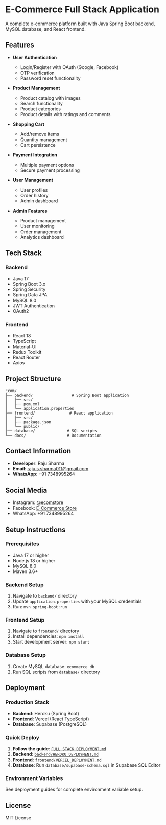 # E-Commerce Full Stack Application

A complete e-commerce platform built with Java Spring Boot backend, MySQL database, and React frontend.

## Features

- **User Authentication**
  - Login/Register with OAuth (Google, Facebook)
  - OTP verification
  - Password reset functionality

- **Product Management**
  - Product catalog with images
  - Search functionality
  - Product categories
  - Product details with ratings and comments

- **Shopping Cart**
  - Add/remove items
  - Quantity management
  - Cart persistence

- **Payment Integration**
  - Multiple payment options
  - Secure payment processing

- **User Management**
  - User profiles
  - Order history
  - Admin dashboard

- **Admin Features**
  - Product management
  - User monitoring
  - Order management
  - Analytics dashboard

## Tech Stack

### Backend
- Java 17
- Spring Boot 3.x
- Spring Security
- Spring Data JPA
- MySQL 8.0
- JWT Authentication
- OAuth2

### Frontend
- React 18
- TypeScript
- Material-UI
- Redux Toolkit
- React Router
- Axios

## Project Structure

```
Ecom/
├── backend/                 # Spring Boot application
│   ├── src/
│   ├── pom.xml
│   └── application.properties
├── frontend/               # React application
│   ├── src/
│   ├── package.json
│   └── public/
├── database/              # SQL scripts
└── docs/                  # Documentation
```

## Contact Information

- **Developer**: Raju Sharma
- **Email**: raju.s.sharma011@gmail.com
- **WhatsApp**: +91 7348995264

## Social Media

- Instagram: [@ecomstore](https://instagram.com/ecomstore)
- Facebook: [E-Commerce Store](https://facebook.com/ecomstore)
- WhatsApp: +91 7348995264

## Setup Instructions

### Prerequisites
- Java 17 or higher
- Node.js 18 or higher
- MySQL 8.0
- Maven 3.6+

### Backend Setup
1. Navigate to `backend/` directory
2. Update `application.properties` with your MySQL credentials
3. Run: `mvn spring-boot:run`

### Frontend Setup
1. Navigate to `frontend/` directory
2. Install dependencies: `npm install`
3. Start development server: `npm start`

### Database Setup
1. Create MySQL database: `ecommerce_db`
2. Run SQL scripts from `database/` directory

## Deployment

### Production Stack
- **Backend**: Heroku (Spring Boot)
- **Frontend**: Vercel (React TypeScript)
- **Database**: Supabase (PostgreSQL)

### Quick Deploy
1. **Follow the guide**: [`FULL_STACK_DEPLOYMENT.md`](FULL_STACK_DEPLOYMENT.md)
2. **Backend**: [`backend/HEROKU_DEPLOYMENT.md`](backend/HEROKU_DEPLOYMENT.md)
3. **Frontend**: [`frontend/VERCEL_DEPLOYMENT.md`](frontend/VERCEL_DEPLOYMENT.md)
4. **Database**: Run `database/supabase-schema.sql` in Supabase SQL Editor

### Environment Variables
See deployment guides for complete environment variable setup.

## License

MIT License
